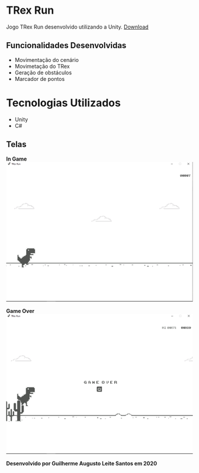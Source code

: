 # TRex Run
Jogo TRex Run desenvolvido utilizando a Unity.
[Download](https://guilhermegals.itch.io/trex-run)

## Funcionalidades Desenvolvidas
* Movimentação do cenário
* Movimetação do TRex
* Geração de obstáculos
* Marcador de pontos

# Tecnologias Utilizados
* Unity
* C#

## Telas
**In Game** <br/>
![In Game](https://github.com/guilhermegals/Imagens/blob/master/TrexRunInGame.png "In Game")

**Game Over** <br/>
![Game Over](https://github.com/guilhermegals/Imagens/blob/master/TrexRunGameOver.png "Game Over")

**Desenvolvido por Guilherme Augusto Leite Santos em 2020**
